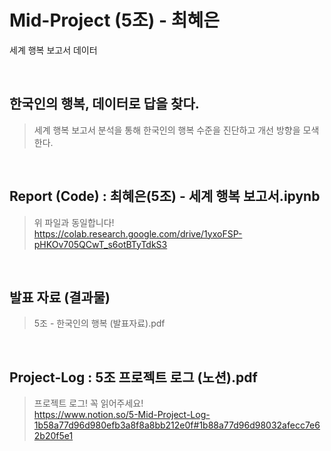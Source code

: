 # Mid-Project (5조) - 최혜은
세계 행복 보고서 데이터

 <br>
 
## 한국인의 행복, 데이터로 답을 찾다.
>세계 행복 보고서 분석을 통해 한국인의 행복 수준을 진단하고 개선 방향을 모색한다.

<br>

## Report (Code) : 최혜은(5조) - 세계 행복 보고서.ipynb
>위 파일과 동일합니다!<br>
>https://colab.research.google.com/drive/1yxoFSP-pHKOv705QCwT_s6otBTyTdkS3

<br>

## 발표 자료 (결과물)
>5조 - 한국인의 행복 (발표자료).pdf

<br>


## Project-Log : 5조 프로젝트 로그 (노션).pdf
>프로젝트 로그! 꼭 읽어주세요! <br>
>https://www.notion.so/5-Mid-Project-Log-1b58a77d96d980efb3a8f8a8bb212e0f#1b88a77d96d98032afecc7e62b20f5e1
